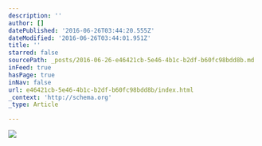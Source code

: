 ```yaml
---
description: ''
author: []
datePublished: '2016-06-26T03:44:20.555Z'
dateModified: '2016-06-26T03:44:01.951Z'
title: ''
starred: false
sourcePath: _posts/2016-06-26-e46421cb-5e46-4b1c-b2df-b60fc98bdd8b.md
inFeed: true
hasPage: true
inNav: false
url: e46421cb-5e46-4b1c-b2df-b60fc98bdd8b/index.html
_context: 'http://schema.org'
_type: Article

---
```

![](https://the-grid-user-content.s3-us-west-2.amazonaws.com/92212814-b019-4961-ba5a-1392705aa22c.jpg)